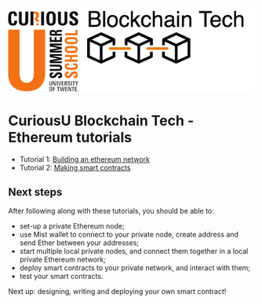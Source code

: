 ![BC Tech logo](images/bctech-logo.png)

# CuriousU Blockchain Tech - Ethereum tutorials 

- Tutorial 1: [Building an ethereum network](./ethereum-network)
- Tutorial 2: [Making smart contracts](./smart-contracts)

## Next steps

After following along with these tutorials, you should be able to:

* set-up a private Ethereum node;
* use Mist wallet to connect to your private node, create address and send Ether between your addresses;
* start multiple local private nodes, and connect them together in a local private Ethereum network;
* deploy smart contracts to your private network, and interact with them;
* test your smart contracts.

Next up: designing, writing and deploying your own smart contract!

